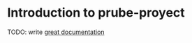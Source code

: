 # Introduction to prube-proyect

TODO: write [great documentation](http://jacobian.org/writing/what-to-write/)
